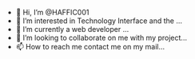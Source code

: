 - 👋 Hi, I’m @HAFFIC001
- 👀 I’m interested in Technology Interface and the ...
- 🌱 I’m currently a web developer ...
- 💞️ I’m looking to collaborate on me with my project...
- 📫 How to reach me contact me on my mail...

<!---
HAFFIC001/HAFFIC001 is a ✨ special ✨ repository because its `README.md` (this file) appears on your GitHub profile.
You can click the Preview link to take a look at your changes.
--->
